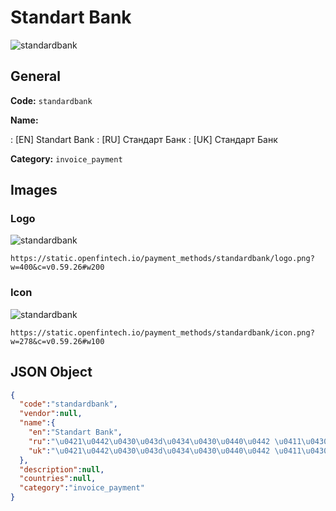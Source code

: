 
# Standart Bank 
![standardbank](https://static.openfintech.io/payment_methods/standardbank/logo.png?w=400&c=v0.59.26#w200)  

## General 
**Code:** `standardbank` 
 
**Name:** 
 
:	[EN] Standart Bank 
:	[RU] Стандарт Банк 
:	[UK] Стандарт Банк 
 
**Category:** `invoice_payment` 
 

## Images 

### Logo 
![standardbank](https://static.openfintech.io/payment_methods/standardbank/logo.png?w=400&c=v0.59.26#w200)  

```
https://static.openfintech.io/payment_methods/standardbank/logo.png?w=400&c=v0.59.26#w200
```  

### Icon 
![standardbank](https://static.openfintech.io/payment_methods/standardbank/icon.png?w=278&c=v0.59.26#w100)  

```
https://static.openfintech.io/payment_methods/standardbank/icon.png?w=278&c=v0.59.26#w100
```  

## JSON Object 

```json
{
  "code":"standardbank",
  "vendor":null,
  "name":{
    "en":"Standart Bank",
    "ru":"\u0421\u0442\u0430\u043d\u0434\u0430\u0440\u0442 \u0411\u0430\u043d\u043a",
    "uk":"\u0421\u0442\u0430\u043d\u0434\u0430\u0440\u0442 \u0411\u0430\u043d\u043a"
  },
  "description":null,
  "countries":null,
  "category":"invoice_payment"
}
```  
